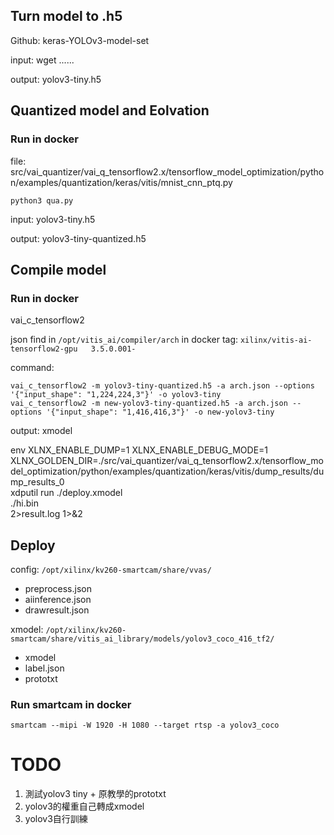 ## Turn model to .h5

Github: keras-YOLOv3-model-set

input:
wget ......

output:
yolov3-tiny.h5

## Quantized model and Eolvation

### Run in docker
file: src/vai_quantizer/vai_q_tensorflow2.x/tensorflow_model_optimization/python/examples/quantization/keras/vitis/mnist_cnn_ptq.py

```
python3 qua.py
```

input:
yolov3-tiny.h5

output:
yolov3-tiny-quantized.h5

## Compile model

### Run in docker

vai_c_tensorflow2

json find in `/opt/vitis_ai/compiler/arch` in docker tag: `xilinx/vitis-ai-tensorflow2-gpu   3.5.0.001-`

command:
```
vai_c_tensorflow2 -m yolov3-tiny-quantized.h5 -a arch.json --options '{"input_shape": "1,224,224,3"}' -o yolov3-tiny
vai_c_tensorflow2 -m new-yolov3-tiny-quantized.h5 -a arch.json --options '{"input_shape": "1,416,416,3"}' -o new-yolov3-tiny
```

output:
xmodel


env XLNX_ENABLE_DUMP=1 XLNX_ENABLE_DEBUG_MODE=1 XLNX_GOLDEN_DIR=./src/vai_quantizer/vai_q_tensorflow2.x/tensorflow_model_optimization/python/examples/quantization/keras/vitis/dump_results/dump_results_0 \
   xdputil run ./deploy.xmodel \
   ./hi.bin \
   2>result.log 1>&2

## Deploy

config: `/opt/xilinx/kv260-smartcam/share/vvas/`

- preprocess.json
- aiinference.json
- drawresult.json


xmodel: `/opt/xilinx/kv260-smartcam/share/vitis_ai_library/models/yolov3_coco_416_tf2/`

- xmodel
- label.json
- prototxt


### Run smartcam in docker

```
smartcam --mipi -W 1920 -H 1080 --target rtsp -a yolov3_coco
```

# TODO

1. 測試yolov3 tiny + 原教學的prototxt
2. yolov3的權重自己轉成xmodel
3. yolov3自行訓練
